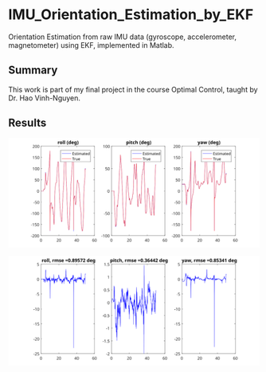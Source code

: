 # IMU_Orientation_Estimation_by_EKF
Orientation Estimation from raw IMU data (gyroscope, accelerometer, magnetometer) using EKF, implemented in Matlab.

## Summary
This work is part of my final project in the course Optimal Control, taught by Dr. Hao Vinh-Nguyen.

## Results
<p align="center">
  <img src="free2.svg" alt="accessibility text">
</p>
<p align="center">
  <img src="free2_.svg" alt="accessibility text">
</p>

